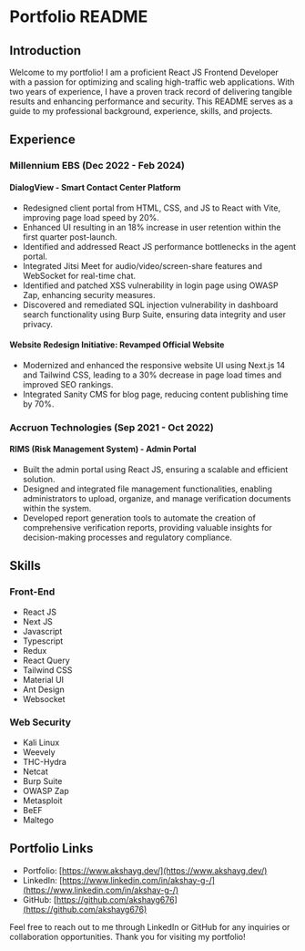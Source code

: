 # Portfolio README

## Introduction

Welcome to my portfolio! I am a proficient React JS Frontend Developer with a passion for optimizing and scaling high-traffic web applications. With two years of experience, I have a proven track record of delivering tangible results and enhancing performance and security. This README serves as a guide to my professional background, experience, skills, and projects.

## Experience

### Millennium EBS (Dec 2022 - Feb 2024)

#### DialogView - Smart Contact Center Platform

- Redesigned client portal from HTML, CSS, and JS to React with Vite, improving page load speed by 20%.
- Enhanced UI resulting in an 18% increase in user retention within the first quarter post-launch.
- Identified and addressed React JS performance bottlenecks in the agent portal.
- Integrated Jitsi Meet for audio/video/screen-share features and WebSocket for real-time chat.
- Identified and patched XSS vulnerability in login page using OWASP Zap, enhancing security measures.
- Discovered and remediated SQL injection vulnerability in dashboard search functionality using Burp Suite, ensuring data integrity and user privacy.

#### Website Redesign Initiative: Revamped Official Website

- Modernized and enhanced the responsive website UI using Next.js 14 and Tailwind CSS, leading to a 30% decrease in page load times and improved SEO rankings.
- Integrated Sanity CMS for blog page, reducing content publishing time by 70%.

### Accruon Technologies (Sep 2021 - Oct 2022)

#### RIMS (Risk Management System) - Admin Portal

- Built the admin portal using React JS, ensuring a scalable and efficient solution.
- Designed and integrated file management functionalities, enabling administrators to upload, organize, and manage verification documents within the system.
- Developed report generation tools to automate the creation of comprehensive verification reports, providing valuable insights for decision-making processes and regulatory compliance.

## Skills

### Front-End

- React JS
- Next JS
- Javascript
- Typescript
- Redux
- React Query
- Tailwind CSS
- Material UI
- Ant Design
- Websocket

### Web Security

- Kali Linux
- Weevely
- THC-Hydra
- Netcat
- Burp Suite
- OWASP Zap
- Metasploit
- BeEF
- Maltego

## Portfolio Links

- Portfolio: [https://www.akshayg.dev/](https://www.akshayg.dev/)
- LinkedIn: [https://www.linkedin.com/in/akshay-g-/](https://www.linkedin.com/in/akshay-g-/)
- GitHub: [https://github.com/akshayg676](https://github.com/akshayg676)

Feel free to reach out to me through LinkedIn or GitHub for any inquiries or collaboration opportunities. Thank you for visiting my portfolio!
